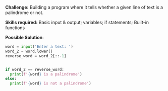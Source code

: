 **Challenge:** Building a program where it tells whether a given line of text is a palindrome or not.

**Skills required:** Basic input & output; variables; if statements; Built-in functions

**Possible Solution**:
```python
word = input('Enter a text: ')
word_2 = word.lower()
reverse_word = word_2[::-1]


if word_2 == reverse_word:
  print(f'{word} is a palindrome')
else:
  print(f'{word} is not a palindrome')
```
